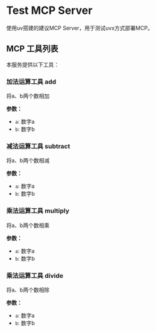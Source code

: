 # Test MCP Server

使用uv搭建的建议MCP Server，用于测试uvx方式部署MCP。

## MCP 工具列表

本服务提供以下工具：


### 加法运算工具 add

将a、b两个数相加

**参数：**
- `a`: 数字a
- `b`: 数字b


### 减法运算工具 subtract

将a、b两个数相减

**参数：**
- `a`: 数字a
- `b`: 数字b


### 乘法运算工具 multiply

将a、b两个数相乘

**参数：**
- `a`: 数字a
- `b`: 数字b


### 乘法运算工具 divide

将a、b两个数相除

**参数：**
- `a`: 数字a
- `b`: 数字b